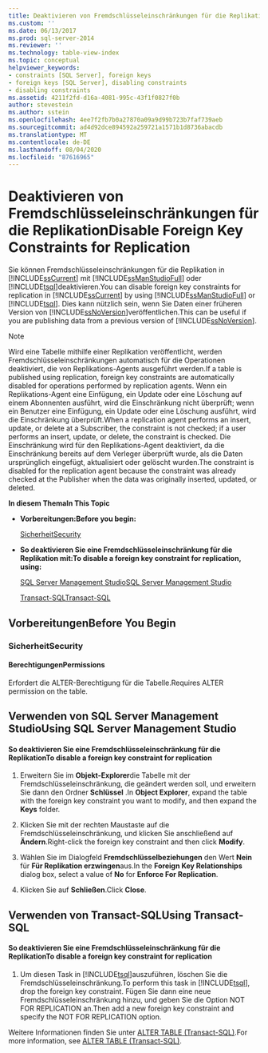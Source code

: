 ```yaml
---
title: Deaktivieren von Fremdschlüsseleinschränkungen für die Replikation | Microsoft-Dokumentation
ms.custom: ''
ms.date: 06/13/2017
ms.prod: sql-server-2014
ms.reviewer: ''
ms.technology: table-view-index
ms.topic: conceptual
helpviewer_keywords:
- constraints [SQL Server], foreign keys
- foreign keys [SQL Server], disabling constraints
- disabling constraints
ms.assetid: 4211f2fd-d16a-4081-995c-43f1f0827f0b
author: stevestein
ms.author: sstein
ms.openlocfilehash: 4ee7f2fb7b0a27870a09a9d99b723b7faf739aeb
ms.sourcegitcommit: ad4d92dce894592a259721a1571b1d8736abacdb
ms.translationtype: MT
ms.contentlocale: de-DE
ms.lasthandoff: 08/04/2020
ms.locfileid: "87616965"
---
```

# <a name="disable-foreign-key-constraints-for-replication"></a><span data-ttu-id="5b60c-102">Deaktivieren von Fremdschlüsseleinschränkungen für die Replikation</span><span class="sxs-lookup"><span data-stu-id="5b60c-102">Disable Foreign Key Constraints for Replication</span></span>
  <span data-ttu-id="5b60c-103">Sie können Fremdschlüsseleinschränkungen für die Replikation in [!INCLUDE[ssCurrent](../../includes/sscurrent-md.md)] mit [!INCLUDE[ssManStudioFull](../../includes/ssmanstudiofull-md.md)] oder [!INCLUDE[tsql](../../includes/tsql-md.md)]deaktivieren.</span><span class="sxs-lookup"><span data-stu-id="5b60c-103">You can disable foreign key constraints for replication in [!INCLUDE[ssCurrent](../../includes/sscurrent-md.md)] by using [!INCLUDE[ssManStudioFull](../../includes/ssmanstudiofull-md.md)] or [!INCLUDE[tsql](../../includes/tsql-md.md)].</span></span> <span data-ttu-id="5b60c-104">Dies kann nützlich sein, wenn Sie Daten einer früheren Version von [!INCLUDE[ssNoVersion](../../includes/ssnoversion-md.md)]veröffentlichen.</span><span class="sxs-lookup"><span data-stu-id="5b60c-104">This can be useful if you are publishing data from a previous version of [!INCLUDE[ssNoVersion](../../includes/ssnoversion-md.md)].</span></span>  
  
> [!NOTE]  
>  <span data-ttu-id="5b60c-105">Wird eine Tabelle mithilfe einer Replikation veröffentlicht, werden Fremdschlüsseleinschränkungen automatisch für die Operationen deaktiviert, die von Replikations-Agents ausgeführt werden.</span><span class="sxs-lookup"><span data-stu-id="5b60c-105">If a table is published using replication, foreign key constraints are automatically disabled for operations performed by replication agents.</span></span> <span data-ttu-id="5b60c-106">Wenn ein Replikations-Agent eine Einfügung, ein Update oder eine Löschung auf einem Abonnenten ausführt, wird die Einschränkung nicht überprüft; wenn ein Benutzer eine Einfügung, ein Update oder eine Löschung ausführt, wird die Einschränkung überprüft.</span><span class="sxs-lookup"><span data-stu-id="5b60c-106">When a replication agent performs an insert, update, or delete at a Subscriber, the constraint is not checked; if a user performs an insert, update, or delete, the constraint is checked.</span></span> <span data-ttu-id="5b60c-107">Die Einschränkung wird für den Replikations-Agent deaktiviert, da die Einschränkung bereits auf dem Verleger überprüft wurde, als die Daten ursprünglich eingefügt, aktualisiert oder gelöscht wurden.</span><span class="sxs-lookup"><span data-stu-id="5b60c-107">The constraint is disabled for the replication agent because the constraint was already checked at the Publisher when the data was originally inserted, updated, or deleted.</span></span>  
  
 <span data-ttu-id="5b60c-108">**In diesem Thema**</span><span class="sxs-lookup"><span data-stu-id="5b60c-108">**In This Topic**</span></span>  
  
-   <span data-ttu-id="5b60c-109">**Vorbereitungen:**</span><span class="sxs-lookup"><span data-stu-id="5b60c-109">**Before you begin:**</span></span>  
  
     [<span data-ttu-id="5b60c-110">Sicherheit</span><span class="sxs-lookup"><span data-stu-id="5b60c-110">Security</span></span>](#Security)  
  
-   <span data-ttu-id="5b60c-111">**So deaktivieren Sie eine Fremdschlüsseleinschränkung für die Replikation mit:**</span><span class="sxs-lookup"><span data-stu-id="5b60c-111">**To disable a foreign key constraint for replication, using:**</span></span>  
  
     [<span data-ttu-id="5b60c-112">SQL Server Management Studio</span><span class="sxs-lookup"><span data-stu-id="5b60c-112">SQL Server Management Studio</span></span>](#SSMSProcedure)  
  
     [<span data-ttu-id="5b60c-113">Transact-SQL</span><span class="sxs-lookup"><span data-stu-id="5b60c-113">Transact-SQL</span></span>](#TsqlProcedure)  
  
##  <a name="before-you-begin"></a><a name="BeforeYouBegin"></a> <span data-ttu-id="5b60c-114">Vorbereitungen</span><span class="sxs-lookup"><span data-stu-id="5b60c-114">Before You Begin</span></span>  
  
###  <a name="security"></a><a name="Security"></a> <span data-ttu-id="5b60c-115">Sicherheit</span><span class="sxs-lookup"><span data-stu-id="5b60c-115">Security</span></span>  
  
####  <a name="permissions"></a><a name="Permissions"></a> <span data-ttu-id="5b60c-116">Berechtigungen</span><span class="sxs-lookup"><span data-stu-id="5b60c-116">Permissions</span></span>  
 <span data-ttu-id="5b60c-117">Erfordert die ALTER-Berechtigung für die Tabelle.</span><span class="sxs-lookup"><span data-stu-id="5b60c-117">Requires ALTER permission on the table.</span></span>  
  
##  <a name="using-sql-server-management-studio"></a><a name="SSMSProcedure"></a> <span data-ttu-id="5b60c-118">Verwenden von SQL Server Management Studio</span><span class="sxs-lookup"><span data-stu-id="5b60c-118">Using SQL Server Management Studio</span></span>  
  
#### <a name="to-disable-a-foreign-key-constraint-for-replication"></a><span data-ttu-id="5b60c-119">So deaktivieren Sie eine Fremdschlüsseleinschränkung für die Replikation</span><span class="sxs-lookup"><span data-stu-id="5b60c-119">To disable a foreign key constraint for replication</span></span>  
  
1.  <span data-ttu-id="5b60c-120">Erweitern Sie im **Objekt-Explorer**die Tabelle mit der Fremdschlüsseleinschränkung, die geändert werden soll, und erweitern Sie dann den Ordner **Schlüssel** .</span><span class="sxs-lookup"><span data-stu-id="5b60c-120">In **Object Explorer**, expand the table with the foreign key constraint you want to modify, and then expand the **Keys** folder.</span></span>  
  
2.  <span data-ttu-id="5b60c-121">Klicken Sie mit der rechten Maustaste auf die Fremdschlüsseleinschränkung, und klicken Sie anschließend auf **Ändern**.</span><span class="sxs-lookup"><span data-stu-id="5b60c-121">Right-click the foreign key constraint and then click **Modify**.</span></span>  
  
3.  <span data-ttu-id="5b60c-122">Wählen Sie im Dialogfeld **Fremdschlüsselbeziehungen** den Wert **Nein** für **Für Replikation erzwingen**aus.</span><span class="sxs-lookup"><span data-stu-id="5b60c-122">In the **Foreign Key Relationships** dialog box, select a value of **No** for **Enforce For Replication**.</span></span>  
  
4.  <span data-ttu-id="5b60c-123">Klicken Sie auf **Schließen**.</span><span class="sxs-lookup"><span data-stu-id="5b60c-123">Click **Close**.</span></span>  
  
##  <a name="using-transact-sql"></a><a name="TsqlProcedure"></a> <span data-ttu-id="5b60c-124">Verwenden von Transact-SQL</span><span class="sxs-lookup"><span data-stu-id="5b60c-124">Using Transact-SQL</span></span>  
  
#### <a name="to-disable-a-foreign-key-constraint-for-replication"></a><span data-ttu-id="5b60c-125">So deaktivieren Sie eine Fremdschlüsseleinschränkung für die Replikation</span><span class="sxs-lookup"><span data-stu-id="5b60c-125">To disable a foreign key constraint for replication</span></span>  
  
1.  <span data-ttu-id="5b60c-126">Um diesen Task in [!INCLUDE[tsql](../../includes/tsql-md.md)]auszuführen, löschen Sie die Fremdschlüsseleinschränkung.</span><span class="sxs-lookup"><span data-stu-id="5b60c-126">To perform this task in [!INCLUDE[tsql](../../includes/tsql-md.md)], drop the foreign key constraint.</span></span> <span data-ttu-id="5b60c-127">Fügen Sie dann eine neue Fremdschlüsseleinschränkung hinzu, und geben Sie die Option NOT FOR REPLICATION an.</span><span class="sxs-lookup"><span data-stu-id="5b60c-127">Then add a new foreign key constraint and specify the NOT FOR REPLICATION option.</span></span>  
  
 <span data-ttu-id="5b60c-128">Weitere Informationen finden Sie unter [ALTER TABLE &#40;Transact-SQL&#41;](/sql/t-sql/statements/alter-table-transact-sql).</span><span class="sxs-lookup"><span data-stu-id="5b60c-128">For more information, see [ALTER TABLE &#40;Transact-SQL&#41;](/sql/t-sql/statements/alter-table-transact-sql).</span></span>  
  
###  <a name="TsqlExample"></a>  
